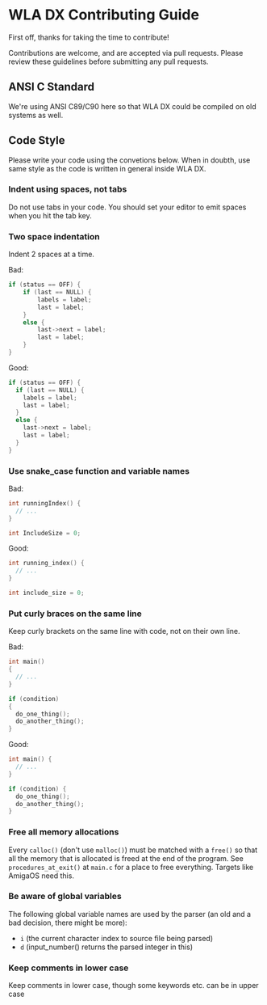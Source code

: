 # WLA DX Contributing Guide

First off, thanks for taking the time to contribute! 

Contributions are welcome, and are accepted via pull requests. Please review
these guidelines before submitting any pull requests.

## ANSI C Standard
We're using ANSI C89/C90 here so that WLA DX could be compiled on old systems as
well.

## Code Style
Please write your code using the convetions below. When in doubth, use same
style as the code is written in general inside WLA DX.

### Indent using spaces, not tabs
Do not use tabs in your code. You should set your editor to emit spaces when you
hit the tab key.

### Two space indentation
Indent 2 spaces at a time.

Bad:
```c
if (status == OFF) {
    if (last == NULL) {
        labels = label;
        last = label;
    }
    else {
        last->next = label;
        last = label;
    }
}
```

Good:
```c
if (status == OFF) {
  if (last == NULL) {
    labels = label;
    last = label;
  }
  else {
    last->next = label;
    last = label;
  }
}
```

### Use snake_case function and variable names
Bad:
```c
int runningIndex() {
  // ...
}

int IncludeSize = 0;
```

Good:
```c
int running_index() {
  // ...
}

int include_size = 0;
```

### Put curly braces on the same line
Keep curly brackets on the same line with code, not on their own line.

Bad:
```c
int main()
{
  // ...
}

if (condition)
{
  do_one_thing();
  do_another_thing();
}
```

Good:
```c
int main() {
  // ...
}

if (condition) {
  do_one_thing();
  do_another_thing();
}
```

### Free all memory allocations
Every `calloc()` (don't use `malloc()`) must be matched with a `free()` so that
all the memory that is allocated is freed at the end of the program. See
`procedures_at_exit()` at `main.c` for a place to free everything. Targets like
AmigaOS need this.

### Be aware of global variables
The following global variable names are used by the parser (an old and a bad
decision, there might be more):
  - `i` (the current character index to source file being parsed)
  - `d` (input_number() returns the parsed integer in this)

### Keep comments in lower case
Keep comments in lower case, though some keywords etc. can be in upper
case
